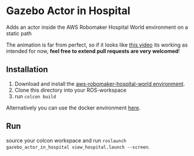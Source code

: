 # Gazebo Actor in Hospital
Adds an actor inside the AWS Robomaker Hospital World environment on a static path

The animation is far from perfect, so if it looks like [this video](docs/hospital_actor.mp4) its working as intended for now, **feel free to extend pull requests are very welcomed**!

## Installation
1. Download and install the [aws-robomaker-hospital-world environment](https://github.com/aws-robotics/aws-robomaker-hospital-world).
1. Clone this directory into your ROS-workspace
1. run `colcon build`

Alternatively you can use the docker environment [here](../hospital-world-docker).

## Run
source your colcon workspace and run `roslaunch gazebo_actor_in_hospital view_hospital.launch --screen`.

